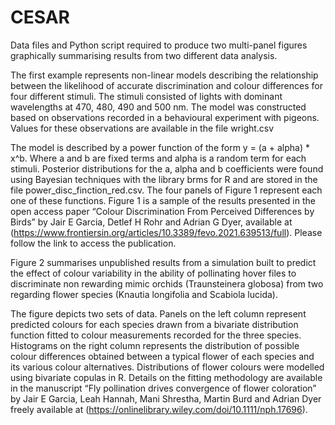# CESAR
Data files and Python script required to produce two multi-panel figures graphically summarising results from two different data analysis.

The first example represents non-linear models describing the relationship between the likelihood of accurate discrimination and colour differences for four different stimuli. The stimuli consisted of lights with dominant wavelengths at 470, 480, 490 and 500 nm. The model was constructed based on observations recorded in a behavioural experiment with pigeons. Values for these observations are available in the file wright.csv

The model is described by a power function of the form y = (a + alpha) * x^b. Where a and b are fixed terms and alpha is a random term for each stimuli. Posterior distributions for the a, alpha and b coefficients were found using Bayesian techniques with the library brms for R and are stored in the file power_disc_finction_red.csv. The four panels of Figure 1 represent each one of these functions. Figure 1 is a sample of the results presented in the open access paper “Colour Discrimination From Perceived Differences by Birds” by Jair E Garcia, Detlef H Rohr and Adrian G Dyer, available at (https://www.frontiersin.org/articles/10.3389/fevo.2021.639513/full). Please follow the link to access the publication.


Figure 2 summarises unpublished results from a simulation built to predict the effect of colour variability in the ability of pollinating hover files to discriminate non rewarding mimic orchids (Traunsteinera globosa) from two regarding flower species (Knautia longifolia and Scabiola lucida). 

The figure depicts two sets of data. Panels on the left column represent predicted colours for each species drawn from a bivariate distribution function fitted to colour measurements recorded for the three species. Histograms on the right column represents the distribution of possible colour differences obtained between a typical flower of each species and its various colour alternatives. Distributions of flower colours were modelled using bivariate copulas in R. Details on the fitting methodology are available in the manuscript “Fly pollination drives convergence of flower coloration” by Jair E Garcia, Leah Hannah, Mani Shrestha, Martin Burd and Adrian Dyer freely available at (https://onlinelibrary.wiley.com/doi/10.1111/nph.17696).

